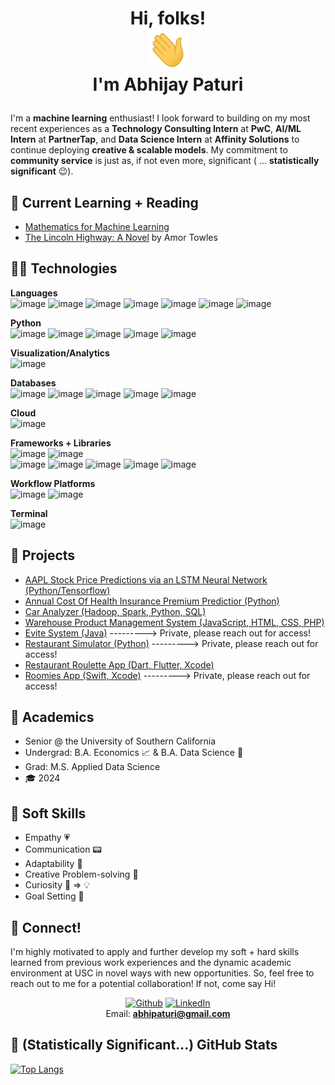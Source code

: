 # <p align="center">Hi, folks!<br><img  src="https://raw.githubusercontent.com/ABSphreak/ABSphreak/master/gifs/Hi.gif" width="65px" height="65px"><br>I'm Abhijay Paturi</p>

I'm a **machine learning** enthusiast! I look forward to building on my most recent experiences as a  **Technology Consulting Intern** at **PwC**, **AI/ML Intern** at **PartnerTap**, and **Data Science Intern** at **Affinity Solutions** to continue deploying **creative & scalable models**. My commitment to **community service** is just as, if not even more, significant ( ... **statistically significant** 😉).

## 📖 Current Learning + Reading
- [Mathematics for Machine Learning](https://app.datacamp.com/learn/career-tracks/data-scientist-with-python?version=5)
- [The Lincoln Highway: A Novel](https://www.amortowles.com/the-lincoln-highway-about-the-book/) by Amor Towles

## 👨‍💻 Technologies 

**Languages**<br>
![image](https://img.shields.io/badge/Python-FFD43B?style=for-the-badge&logo=python&logoColor=blue)
![image](https://img.shields.io/badge/Java-ED8B00?style=for-the-badge&logo=java&logoColor=white)
![image](https://img.shields.io/badge/JavaScript-323330?style=for-the-badge&logo=javascript&logoColor=F7DF1E)
![image](https://img.shields.io/badge/PHP-777BB4?style=for-the-badge&logo=php&logoColor=white)
![image](https://img.shields.io/badge/HTML5-E34F26?style=for-the-badge&logo=html5&logoColor=white)
![image](https://img.shields.io/badge/CSS3-1572B6?style=for-the-badge&logo=css3&logoColor=white)
![image](https://img.shields.io/badge/Swift-FA7343?style=for-the-badge&logo=swift&logoColor=white)

**Python**<br>
![image](https://img.shields.io/badge/Numpy-777BB4?style=for-the-badge&logo=numpy&logoColor=white)
![image](https://img.shields.io/badge/Pandas-2C2D72?style=for-the-badge&logo=pandas&logoColor=white)
![image](https://img.shields.io/badge/SciPy-654FF0?style=for-the-badge&logo=SciPy&logoColor=white)
![image](https://img.shields.io/badge/scikit_learn-F7931E?style=for-the-badge&logo=scikit-learn&logoColor=white)
![image](https://img.shields.io/badge/TensorFlow-FF6F00?style=for-the-badge&logo=tensorflow&logoColor=white)

**Visualization/Analytics**<br>
![image](https://img.shields.io/badge/Tableau-E97627?style=for-the-badge&logo=Tableau&logoColor=white)

**Databases**<br>
![image](https://img.shields.io/badge/MySQL-005C84?style=for-the-badge&logo=mysql&logoColor=white)
![image](https://img.shields.io/badge/PostgreSQL-316192?style=for-the-badge&logo=postgresql&logoColor=white)
![image](https://img.shields.io/badge/Microsoft%20SQL%20Server-CC2927?style=for-the-badge&logo=microsoft%20sql%20server&logoColor=white)
![image](https://img.shields.io/badge/MongoDB-4EA94B?style=for-the-badge&logo=mongodb&logoColor=white)
![image](https://img.shields.io/badge/Neo4j-018bff?style=for-the-badge&logo=neo4j&logoColor=white)

**Cloud**<br>
![image](https://img.shields.io/badge/Amazon_AWS-FF9900?style=for-the-badge&logo=amazonaws&logoColor=white)

**Frameworks + Libraries**<br>
![image](https://img.shields.io/badge/Apache-D22128?style=for-the-badge&logo=Apache&logoColor=white)
![image](https://img.shields.io/badge/Apache_Spark-FFFFFF?style=for-the-badge&logo=apachespark&logoColor=#E35A16)</br>
![image](https://img.shields.io/badge/Jupyter-F37626.svg?&style=for-the-badge&logo=Jupyter&logoColor=white)
![image](https://img.shields.io/badge/Bootstrap-563D7C?style=for-the-badge&logo=bootstrap&logoColor=white)
![image](https://img.shields.io/badge/Laravel-FF2D20?style=for-the-badge&logo=laravel&logoColor=white)
![image](https://img.shields.io/badge/jQuery-0769AD?style=for-the-badge&logo=jquery&logoColor=white)
![image](https://img.shields.io/badge/Flutter-02569B?style=for-the-badge&logo=flutter&logoColor=white)

**Workflow Platforms**<br>
![image](https://img.shields.io/badge/Airflow-017CEE?style=for-the-badge&logo=Apache%20Airflow&logoColor=white)
![image](https://img.shields.io/badge/Jira-0052CC?style=for-the-badge&logo=Jira&logoColor=white)

**Terminal**<br>
![image](https://img.shields.io/badge/GIT-E44C30?style=for-the-badge&logo=git&logoColor=white)

## 🚧 Projects 
- [AAPL Stock Price Predictions via an LSTM Neural Network (Python/Tensorflow)](https://github.com/AbhijayPaturi/AAPLStockPricePredictionLSTM)
- [Annual Cost Of Health Insurance Premium Predictior (Python)](https://github.com/AbhijayPaturi/CostOfHealthInsurancePremiumPredictions)
- [Car Analyzer (Hadoop, Spark, Python, SQL)](https://github.com/AbhijayPaturi/CarAnalyzer)
- [Warehouse Product Management System (JavaScript, HTML, CSS, PHP)](https://github.com/AbhijayPaturi/WarehouseProductManagementSystem)
- [Evite System (Java)](https://github.com/AbhijayPaturi/EviteSystem) ---------> Private, please reach out for access!
- [Restaurant Simulator (Python)](https://github.com/AbhijayPaturi/VirtualRestaurant) ---------> Private, please reach out for access!
- [Restaurant Roulette App (Dart, Flutter, Xcode)](https://github.com/AbhijayPaturi/RestaurantRoulette)
- [Roomies App (Swift, Xcode)](https://github.com/AbhijayPaturi/Roomies) ---------> Private, please reach out for access!

## 🎒 Academics
- Senior @ the University of Southern California
- Undergrad: B.A. Economics 📈 & B.A. Data Science 💾 
- Grad: M.S. Applied Data Science
- 🎓 2024

## 🍦 Soft Skills 
- Empathy 💗
- Communication 📟
- Adaptability 🦎
- Creative Problem-solving 🧩
- Curiosity 💭 => 💡
- Goal Setting 🎯

## 🔗 Connect!
I'm highly motivated to apply and further develop my soft + hard skills learned from previous work experiences and the dynamic academic environment at USC in novel ways with new opportunities. So, feel free to reach out to me for a potential collaboration! If not, come say Hi!
<p align="center">
  <a href="https://github.com/AbhijayPaturi/AbhijayPaturi" target="_blank"><img alt="Github" 
  src="https://img.shields.io/badge/GitHub-%2312100E.svg?&style=for-the-badge&logo=Github&logoColor=white" /></a> 
  <a href="https://www.linkedin.com/in/abhijay-paturi/" target="_blank"><img alt="LinkedIn" 
  src="https://img.shields.io/badge/linkedin-%2312100E.svg?&style=for-the-badge&logo=linkedin&logoColor=blue" /></a>
  <br>
  Email: <a href="mailto:abhipaturi@gmail.com" target="_blank"><strong>abhipaturi@gmail.com</strong></a>
</p>

## 🌽 (Statistically Significant...) GitHub Stats
<!-- [![Abhijay's github stats](https://github-readme-stats.vercel.app/api?username=AbhijayPaturi&theme=gruvbox)](https://github.com/Abhijay/github-readme-stats)   -->
[![Top Langs](https://github-readme-stats.vercel.app/api/top-langs/?username=AbhijayPaturi&layout=compact&theme=flag-india)](https://github.com/Abhijay/github-readme-stats)
